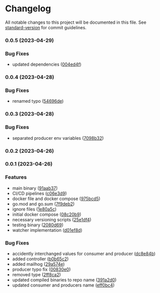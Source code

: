 # Changelog

All notable changes to this project will be documented in this file. See [standard-version](https://github.com/conventional-changelog/standard-version) for commit guidelines.

### 0.0.5 (2023-04-29)


### Bug Fixes

* updated dependencies ([004ed4f](https://github.com/hidromatologia-v2/alerts/commit/004ed4f2ac1ccc6dc8224bc8faa86c8d9366211c))

### 0.0.4 (2023-04-28)


### Bug Fixes

* renamed typo ([54696de](https://github.com/hidromatologia-v2/alerts/commit/54696de0d236198c5a547a19d4943d989e210de4))

### 0.0.3 (2023-04-28)


### Bug Fixes

* separated producer env variables ([7098b32](https://github.com/hidromatologia-v2/alerts/commit/7098b329b252882ed5b31bab7e271bc0d72db1d2))

### 0.0.2 (2023-04-26)

### 0.0.1 (2023-04-26)


### Features

*  main binary ([91aab37](https://github.com/hidromatologia-v2/alerts/commit/91aab37c536411f18ef4e14bec4a99e93f572704))
* CI/CD pipelines ([c06e3d9](https://github.com/hidromatologia-v2/alerts/commit/c06e3d9d609974c3d7febe3ec640beb059a72c89))
* docker file and docker compose ([975bcd5](https://github.com/hidromatologia-v2/alerts/commit/975bcd50c80392b94bd42c09ea36e519b64b57ca))
* go.mod and go.sum ([7f9deb2](https://github.com/hidromatologia-v2/alerts/commit/7f9deb2344b43464b121cf89421d79691457c41a))
* ignore files ([1e80a5c](https://github.com/hidromatologia-v2/alerts/commit/1e80a5ca2056b5863dc917f827aedd83c3339634))
* initial docker compose ([08c20b9](https://github.com/hidromatologia-v2/alerts/commit/08c20b91a1ba26885e7bec4990bc6bd1d79f0d6a))
* necessary versioning scripts ([25e1df4](https://github.com/hidromatologia-v2/alerts/commit/25e1df4c30581b168d6af3f882571a462274f364))
* testing binary ([2080d69](https://github.com/hidromatologia-v2/alerts/commit/2080d691ced5b836c0c129ac20756f28ac1da8e3))
* watcher implementation ([d01ef8d](https://github.com/hidromatologia-v2/alerts/commit/d01ef8daf5b62c9ef2070528b4eb7c9478a86ac2))


### Bug Fixes

* accidently interchanged values for consumer and producer ([dc8e84b](https://github.com/hidromatologia-v2/alerts/commit/dc8e84bb3c191c7254245aae1370e653cca532fc))
* added controller ([b0b65c2](https://github.com/hidromatologia-v2/alerts/commit/b0b65c2d5e176db08484ed0be2a64389b8fe0c9d))
* added mailhog ([29a574e](https://github.com/hidromatologia-v2/alerts/commit/29a574eef9a22f32082d47252caae934e3484219))
* producer typo fix ([00830e0](https://github.com/hidromatologia-v2/alerts/commit/00830e04b9e81dfeadc984cc3490507cb978b6af))
* removed type ([2ff8ca2](https://github.com/hidromatologia-v2/alerts/commit/2ff8ca2d15ab4eb5c66ee6bac3c5748ec6c3313e))
* updated compiled binaries to repo name ([391a2d0](https://github.com/hidromatologia-v2/alerts/commit/391a2d0bb1b2da78695b841f5ec53fc5f13f63b9))
* updated consumer and producers name ([eff0bc4](https://github.com/hidromatologia-v2/alerts/commit/eff0bc4ff70b3333ab8ff02da90098f91d29f41b))
